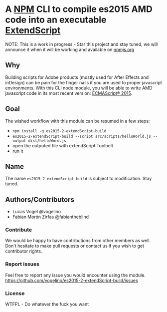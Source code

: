 # A [NPM](https://www.npmjs.com/) CLI to compile es2015 AMD code into an executable [ExtendScript](http://yearbook.github.io/esdocs/#/)
NOTE: This is a work in progress - Star this project and stay tuned, we will announce it when it will be working and available on [npmjs.org](https://www.npmjs.com/)

## Why
Building scripts for Adobe products (mostly used for After Effects and inDesign) can be pain for the finger nails if you are used to proper javascript environments. With this CLI node module, you will be able to write AMD javascript code in its most recent version: [ECMAScript® 2015](http://www.ecma-international.org/ecma-262/6.0/).

## Goal
The wished workflow with this module can be resumed in a few steps:

- `npm install -g es2015-2-extendScript-build`
- `es2015-2-extendScript-build --script src/scripts/helloWorld.js --output dist/helloWord.js`
- open the outputed file with extendScript Toolbelt
- run it

## Name
The name `es2015-2-extendScript-build` is subject to modification. Stay tuned.

## Authors/Contributors
- Lucas Vogel @vogelino
- Fabian Morón Zirfas @fabiantheblind 

### Contribute
We would be happy to have contributions from other members as well. Don't hesitate to make pull requests or contact us if you wish to get contributor rights.

### Report issues
Feel free to report any issue you would encounter using the module.
https://github.com/vogelino/es2015-2-extendScript-build/issues

### License
WTFPL - Do whatever the fuck you want
